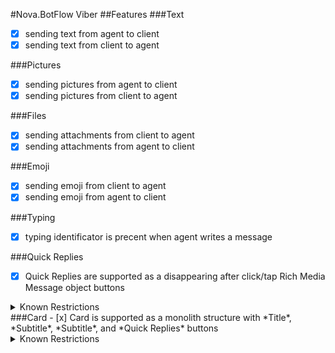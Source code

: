 #Nova.BotFlow Viber
##Features
###Text
- [x] sending text from agent to client
- [x] sending text from client to agent

###Pictures
- [x] sending pictures from agent to client
- [x] sending pictures from client to agent

###Files
- [x] sending attachments from client to agent
- [x] sending attachments from agent to client

###Emoji
- [x] sending emoji from client to agent
- [x] sending emoji from agent to client

###Typing
- [x] typing identificator is precent when agent writes a message

###Quick Replies
- [x] Quick Replies are supported as a disappearing after click/tap Rich Media Message object buttons
<details><summary>Known Restrictions</summary>
<p>
```
Keyboards:
Maximum content length 7000 characters
Maximum number of rows is 24
Maximum number of columns is 6
```
</p>
</details>
###Card
- [x] Card is supported as a monolith structure with *Title*, *Subtitle*, *Subtitle*, and *Quick Replies* buttons
<details><summary>Known Restrictions</summary>
<p>
```
Keyboards:
Maximum length of Title with Subtitle is 239 characters
Maximum length of Label is 250 characters
Maximum 3 buttons

```
</p>
</details>
###Button List
- [x] Button List is supported as a Title with number of keyboard buttons positioned vertically 
<details><summary>Known Restrictions</summary>
<p>
```
Maximum content length 7000 characters
Maximum number of rows is 24
```
</p>
</details>
###Button Grid
- [x] Button Grid is supported as a Title with number of buttons positioned vertically 
<details><summary>Known Restrictions</summary>
<p>
```
Maximum content length 7000 characters
Maximum number of rows is 24
Maximum number of columns is 6
```
</p>
</details>
###Carousel
- [x] Carousel is supported as a monolith structure with *Picture*, *Header* (Title), *Details* (Subtitle), and not disappearing *Buttons* (Call to Action)
<details><summary>Known Restrictions</summary>
<p>
```
Maximum content length 7000 characters
Maximum number of columns per carousel content block is 6
Maximum number of rows per carousel content block is 7
Maximum array of buttons is 6 * "columns per carousel content block" * "rows per carousel content block"
```
</p>
</details>